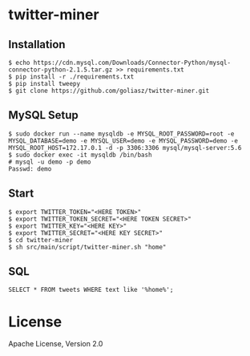 # twitter-miner

## Installation
```
$ echo https://cdn.mysql.com/Downloads/Connector-Python/mysql-connector-python-2.1.5.tar.gz >> requirements.txt
$ pip install -r ./requirements.txt
$ pip install tweepy
$ git clone https://github.com/goliasz/twitter-miner.git
```

## MySQL Setup
```
$ sudo docker run --name mysqldb -e MYSQL_ROOT_PASSWORD=root -e MYSQL_DATABASE=demo -e MYSQL_USER=demo -e MYSQL_PASSWORD=demo -e MYSQL_ROOT_HOST=172.17.0.1 -d -p 3306:3306 mysql/mysql-server:5.6
$ sudo docker exec -it mysqldb /bin/bash
# mysql -u demo -p demo
Passwd: demo
```

## Start
```
$ export TWITTER_TOKEN="<HERE TOKEN>" 
$ export TWITTER_TOKEN_SECRET="<HERE TOKEN SECRET>" 
$ export TWITTER_KEY="<HERE KEY>" 
$ export TWITTER_SECRET="<HERE KEY SECRET>"
$ cd twitter-miner
$ sh src/main/script/twitter-miner.sh "home"
```

## SQL
```
SELECT * FROM tweets WHERE text like '%home%';
```

# License
Apache License, Version 2.0

